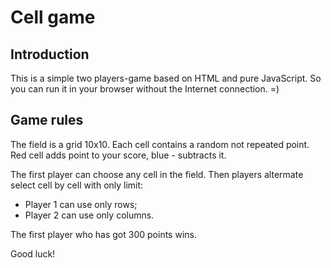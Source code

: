 # Cell game

## Introduction
This is a simple two players-game based on HTML and pure JavaScript.
So you can run it in your browser without the Internet connection. =)

## Game rules
The field is a grid 10x10. Each cell contains  a random not repeated point. Red cell adds point to your score, blue - subtracts it.

The first player can choose any cell in the field. Then players altermate select cell by cell with only limit:
- Player 1 can use only rows;
- Player 2 can use only columns.

The first player who has got 300 points wins.

Good luck!
